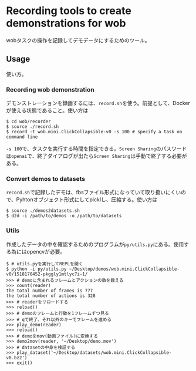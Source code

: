 # Recording tools to create demonstrations for wob
wobタスクの操作を記録してデモデータにするためのツール。


## Usage
使い方。

### Recording wob demonstration
デモンストレーションを録画するには、`record.sh`を使う。前提として、Dockerが使える状態であること。使い方は

```
$ cd wob/recorder
$ source ./record.sh
$ record -t wob.mini.ClickCollapsible-v0 -s 100 # specify a task on command line
```

`-s 100`で、タスクを実行する時間を指定できる。`Screen Sharing`のパスワードは`openai`で、終了ダイアログが出たら`Screen Sharing`は手動で終了する必要がある。

### Convert demos to datasets
`record.sh`で記録したデモは、fbsファイル形式になっていて取り扱いにくいので、Pyhtonオブジェクト形式にしてpicklし、圧縮する。使い方は

```
$ source ./demos2datasets.sh
$ d2d -i /path/to/demos -o /path/to/datasets
```

### Utils
作成したデータの中を確認するためのプログラムが`py/utils.py`にある。使用する為にはopencvが必要。

```
$ # utils.pyを実行してREPLを開く
$ python -i py/utils.py ~/Desktop/demos/wob.mini.ClickCollapsible-v0/1518170452-pkggly1mtlyc7i-1/
>>> # demoに含まれるフレームとアクションの数を数える
>>> count(reader)
the total number of frames is 777
the total number of actions is 328
>>> # readerをリロードする
>>> reload()
>>> # demoのフレームと行動を1フレームずつ見る
>>> # qで終了、それ以外のキーでフレームを進める
>>> play_demo(reader)
>>> reload()
>>> # demoをmov(動画ファイル)に変換する
>>> demo2mov(reader, '~/Desktop/demo.mov')
>>> # datasetの中身を検証する
>>> play_dataset('~/Desktop/datasets/wob.mini.ClickCollapsible-v0.bz2')
>>> exit()
```
